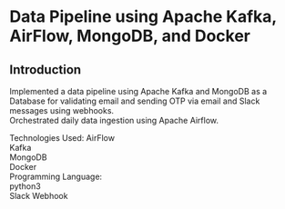 # Data Pipeline using Apache Kafka, AirFlow, MongoDB, and Docker

## Introduction<br>
Implemented a data pipeline using Apache Kafka and MongoDB as a Database for validating email and sending OTP via email and Slack messages using webhooks. <br>
Orchestrated daily data ingestion using Apache Airflow. <br>

Technologies Used:
AirFlow <br>
Kafka <br>
MongoDB <br>
Docker <br>
Programming Language: <br>
python3 <br>
Slack Webhook 

